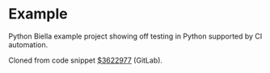 # Example

Python Biella example project showing off testing in Python supported by CI automation.

Cloned from code snippet [$3622977](https://gitlab.com/pythonbiellagroup/testinginpython/-/snippets/3622977) (GitLab).
